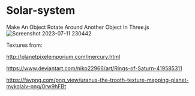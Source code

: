 # Solar-system
Make An Object Rotate Around Another Object In Three.js
![Screenshot 2023-07-11 230442](https://github.com/quocbinh-npm9081/Solar-system/assets/68917523/23aa04b8-ec32-4bb5-9104-e5160fc75c4e)

Textures from:

http://planetpixelemporium.com/mercury.html

https://www.deviantart.com/niko22966/art/Rings-of-Saturn-419585311

https://favpng.com/png_view/uranus-the-trooth-texture-mapping-planet-mykolaiv-png/0rw9hFBt
